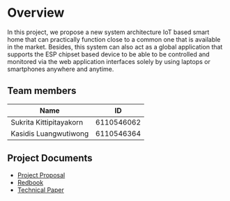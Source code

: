 # Overview

In this project, we propose a new system architecture IoT based smart home that can practically function close to a common one that is available in the market. Besides, this system can also act as a global application that supports the ESP chipset based device to be able to be controlled and monitored via the web application interfaces solely by using laptops or smartphones anywhere and anytime.

## Team members

| Name | ID |
|-----|-------|
| Sukrita Kittipitayakorn | 6110546062 | [SukritaEarn](https://github.com/SukritaEarn) |
| Kasidis Luangwutiwong | 6110546364 | [KasidisGit](https://github.com/KasidisGit) |

## Project Documents

* [Project Proposal](https://docs.google.com/document/d/13YSQF6bQ8TSg2YHVOLx3palfjq-5RIeXTXj1oiRCqSs/edit?usp=sharing)
* [Redbook](https://docs.google.com/document/d/17yfE5RtDg75Nzh40jPpcdnsx8MVRRd1i2aJ-U2s13RU/edit?usp=sharing)
* [Technical Paper](https://docs.google.com/document/d/1EGpLg1iUCmORrip_MzABVmKsE8XvU9SAICrNxCAt80s/edit?usp=sharing)
